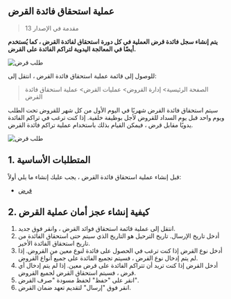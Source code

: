 ## عملية استحقاق فائدة القرض

> مقدمة في الإصدار 13

**يتم إنشاء سجل فائدة قرض العملية في كل دورة استحقاق لفائدة القرض ، كما يُستخدم أيضًا في المعالجة اليدوية لتراكم الفائدة على القرض.**

![طلب قرض](https://docs.erpnext.com/files/process-loan-interest-accrual-flow.png)

للوصول إلى قائمة عملية استحقاق فائدة القرض ، انتقل إلى:

> الصفحة الرئيسية> إدارة القروض> عمليات القرض> عملية استحقاق فائدة القرض

سيتم استحقاق فائدة القرض شهريًا في اليوم الأول من كل شهر للقروض تحت الطلب ويوم واحد قبل يوم السداد للقروض لأجل بوظيفة خلفية. إذا كنت ترغب في تراكم الفائدة يدويًا مقابل قرض ، فيمكن القيام بذلك باستخدام عملية تراكم فائدة القرض.

![طلب قرض](https://docs.erpnext.com/files/process-loan-interest-accrual.png)

## 1. المتطلبات الأساسية

قبل إنشاء عملية استحقاق فائدة القرض ، يجب عليك إنشاء ما يلي أولاً:

* [قرض](https://docs.erpnext.com/docs/v13/user/manual/en/loan-management/loan)

## 2. كيفية إنشاء عجز أمان عملية القرض

1. انتقل إلى عملية قائمة استحقاق فوائد القرض ، وانقر فوق جديد.
2. أدخل تاريخ الإرسال. تاريخ الترحيل هو التاريخ الذي سيتم حتى استحقاق الفائدة من تاريخ استحقاق الفائدة الأخير.
3. أدخل نوع القرض إذا كنت ترغب في الحصول على فائدة لنوع معين من القروض. إذا لم يتم إدخال نوع القرض ، فسيتم تجميع الفائدة على جميع أنواع القروض.
4. أدخل القرض إذا كنت تريد أن تتراكم الفائدة على قرض معين. إذا لم يتم إدخال أي قرض ، فسيتم استحقاق القرض لجميع القروض.
5. انقر على "حفظ" لحفظ مسودة "صرف القرض".
6. انقر فوق "إرسال" لتقديم تعهد ضمان القرض.